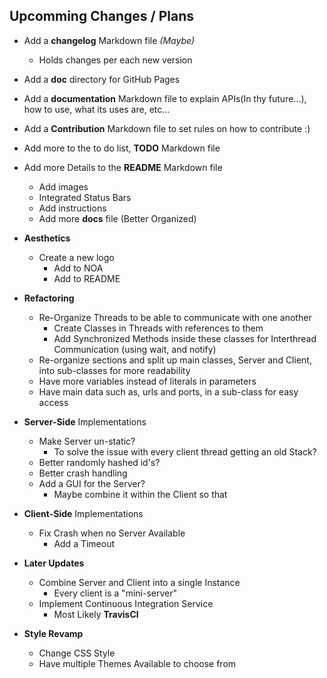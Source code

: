 ## Upcomming Changes / Plans

- Add a **changelog** Markdown file *(Maybe)*
    - Holds changes per each new version

- Add a **doc** directory for GitHub Pages

- Add a **documentation** Markdown file to explain APIs(In thy future...), how to use, what its uses are, etc...

- Add a **Contribution** Markdown file to set rules on how to contribute :)

- Add more to the to do list, **TODO** Markdown file

- Add more Details to the **README** Markdown file
    - Add images
    - Integrated Status Bars
    - Add instructions
    - Add more **docs** file (Better Organized)

- **Aesthetics**
    - Create a new logo
        - Add to NOA
        - Add to README

- **Refactoring**
    - Re-Organize Threads to be able to communicate with one another
        - Create Classes in Threads with references to them
        - Add Synchronized Methods inside these classes for Interthread Communication (using wait, and notify)
    - Re-organize sections and split up main classes, Server and Client, into sub-classes for more readability
    - Have more variables instead of literals in parameters
    - Have main data such as, urls and ports, in a sub-class for easy access

- **Server-Side** Implementations
    - Make Server un-static?
        - To solve the issue with every client thread getting an old Stack?
    - Better randomly hashed id's?
    - Better crash handling
    - Add a GUI for the Server?
        - Maybe combine it within the Client so that 

- **Client-Side** Implementations
    - Fix Crash when no Server Available
        - Add a Timeout

- **Later Updates**
    - Combine Server and Client into a single Instance
        - Every client is a "mini-server"
    - Implement Continuous Integration Service
        - Most Likely **TravisCl**

- **Style Revamp**
    - Change CSS Style
    - Have multiple Themes Available to choose from